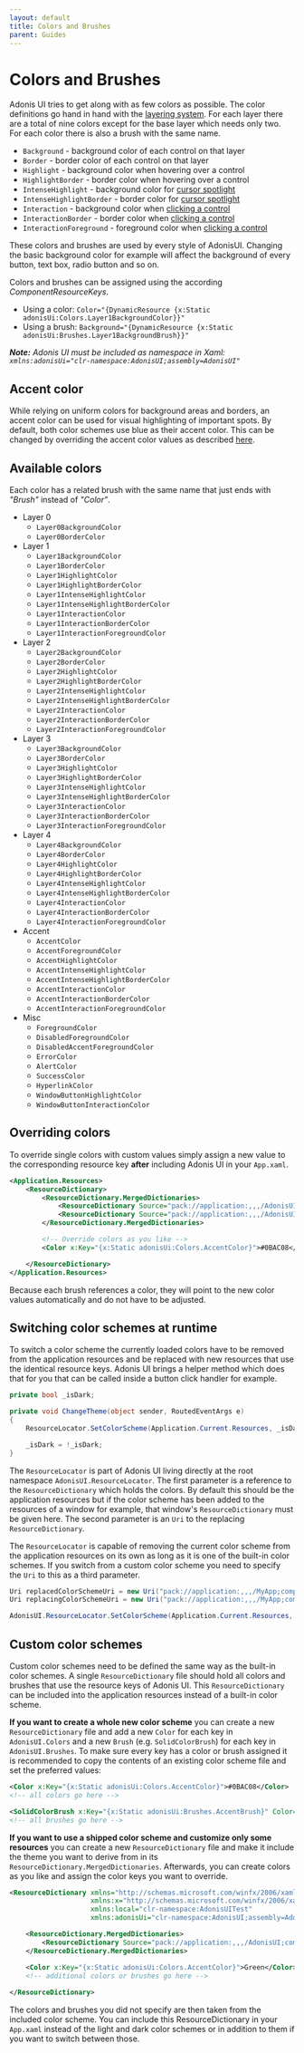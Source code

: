```yaml
---
layout: default
title: Colors and Brushes
parent: Guides
---
```


# Colors and Brushes

Adonis UI tries to get along with as few colors as possible. The color definitions go hand in hand with the [layering system](./layers.md). For each layer there are a total of nine colors except for the base layer which needs only two. For each color there is also a brush with the same name.

- `Background` - background color of each control on that layer
- `Border` - border color of each control on that layer
- `Highlight` - background color when hovering over a control
- `HighlightBorder` - border color when hovering over a control
- `IntenseHighlight` - background color for [cursor spotlight](./cursor-spotlight.md)
- `IntenseHighlightBorder` - border color for [cursor spotlight](./cursor-spotlight.md)
- `Interaction` - background color when [clicking a control](./ripple.md)
- `InteractionBorder` - border color when [clicking a control](./ripple.md)
- `InteractionForeground` - foreground color when [clicking a control](./ripple.md)

These colors and brushes are used by every style of AdonisUI. Changing the basic background color for example will affect the background of every button, text box, radio button and so on.

Colors and brushes can be assigned using the according *ComponentResourceKeys*.
- Using a color: `Color="{DynamicResource {x:Static adonisUi:Colors.Layer1BackgroundColor}}"`
- Using a brush: `Background="{DynamicResource {x:Static adonisUi:Brushes.Layer1BackgroundBrush}}"`

***Note:** Adonis UI must be included as namespace in Xaml: `xmlns:adonisUi="clr-namespace:AdonisUI;assembly=AdonisUI"`*

## Accent color

While relying on uniform colors for background areas and borders, an accent color can be used for visual highlighting of important spots. By default, both color schemes use blue as their accent color. This can be changed by overriding the accent color values as described [here](#overriding-colors).

## Available colors

Each color has a related brush with the same name that just ends with *"Brush"* instead of *"Color"*.

- Layer 0
  - `Layer0BackgroundColor`
  - `Layer0BorderColor`
- Layer 1
  - `Layer1BackgroundColor`
  - `Layer1BorderColor`
  - `Layer1HighlightColor`
  - `Layer1HighlightBorderColor`
  - `Layer1IntenseHighlightColor`
  - `Layer1IntenseHighlightBorderColor`
  - `Layer1InteractionColor`
  - `Layer1InteractionBorderColor`
  - `Layer1InteractionForegroundColor`
- Layer 2
  - `Layer2BackgroundColor`
  - `Layer2BorderColor`
  - `Layer2HighlightColor`
  - `Layer2HighlightBorderColor`
  - `Layer2IntenseHighlightColor`
  - `Layer2IntenseHighlightBorderColor`
  - `Layer2InteractionColor`
  - `Layer2InteractionBorderColor`
  - `Layer2InteractionForegroundColor`
- Layer 3
  - `Layer3BackgroundColor`
  - `Layer3BorderColor`
  - `Layer3HighlightColor`
  - `Layer3HighlightBorderColor`
  - `Layer3IntenseHighlightColor`
  - `Layer3IntenseHighlightBorderColor`
  - `Layer3InteractionColor`
  - `Layer3InteractionBorderColor`
  - `Layer3InteractionForegroundColor`
- Layer 4
  - `Layer4BackgroundColor`
  - `Layer4BorderColor`
  - `Layer4HighlightColor`
  - `Layer4HighlightBorderColor`
  - `Layer4IntenseHighlightColor`
  - `Layer4IntenseHighlightBorderColor`
  - `Layer4InteractionColor`
  - `Layer4InteractionBorderColor`
  - `Layer4InteractionForegroundColor`
- Accent
  - `AccentColor`
  - `AccentForegroundColor`
  - `AccentHighlightColor`
  - `AccentIntenseHighlightColor`
  - `AccentIntenseHighlightBorderColor`
  - `AccentInteractionColor`
  - `AccentInteractionBorderColor`
  - `AccentInteractionForegroundColor`
- Misc
  - `ForegroundColor`
  - `DisabledForegroundColor`
  - `DisabledAccentForegroundColor`
  - `ErrorColor`
  - `AlertColor`
  - `SuccessColor`
  - `HyperlinkColor`
  - `WindowButtonHighlightColor`
  - `WindowButtonInteractionColor`

## Overriding colors

To override single colors with custom values simply assign a new value to the corresponding resource key **after** including Adonis UI in your `App.xaml`.

```xml
<Application.Resources>
    <ResourceDictionary>
        <ResourceDictionary.MergedDictionaries>
            <ResourceDictionary Source="pack://application:,,,/AdonisUI;component/ColorSchemes/Light.xaml"/>
            <ResourceDictionary Source="pack://application:,,,/AdonisUI.ClassicTheme;component/Resources.xaml"/>
        </ResourceDictionary.MergedDictionaries>

        <!-- Override colors as you like -->
        <Color x:Key="{x:Static adonisUi:Colors.AccentColor}">#0BAC08</Color>

    </ResourceDictionary>
</Application.Resources>
```

Because each brush references a color, they will point to the new color values automatically and do not have to be adjusted.

## Switching color schemes at runtime

To switch a color scheme the currently loaded colors have to be removed from the application resources and be replaced with new resources that use the identical resource keys. Adonis UI brings a helper method which does that for you that can be called inside a button click handler for example.

```csharp
private bool _isDark;

private void ChangeTheme(object sender, RoutedEventArgs e)
{
    ResourceLocator.SetColorScheme(Application.Current.Resources, _isDark ? ResourceLocator.LightColorScheme : ResourceLocator.DarkColorScheme);

    _isDark = !_isDark;
}
```

The `ResourceLocator` is part of Adonis UI living directly at the root namespace `AdonisUI.ResourceLocator`. The first parameter is a reference to the `ResourceDictionary` which holds the colors. By default this should be the application resources but if the color scheme has been added to the resources of a window for example, that window's `ResourceDictionary` must be given here. The second parameter is an `Uri` to the replacing `ResourceDictionary`.

The `ResourceLocator` is capable of removing the current color scheme from the application resources on its own as long as it is one of the built-in color schemes. If you switch from a custom color scheme you need to specify the `Uri` to this as a third parameter.

```csharp
Uri replacedColorSchemeUri = new Uri("pack://application:,,,/MyApp;component/ColorSchemes/CustomColorScheme1.xaml", UriKind.Absolute)
Uri replacingColorSchemeUri = new Uri("pack://application:,,,/MyApp;component/ColorSchemes/CustomColorScheme2.xaml", UriKind.Absolute)

AdonisUI.ResourceLocator.SetColorScheme(Application.Current.Resources, replacingColorSchemeUri, replacedColorSchemeUri);
```

## Custom color schemes

Custom color schemes need to be defined the same way as the built-in color schemes. A single `ResourceDictionary` file should hold all colors and brushes that use the resource keys of Adonis UI. This `ResourceDictionary` can be included into the application resources instead of a built-in color scheme.

**If you want to create a whole new color scheme** you can create a new `ResourceDictionary` file and add a new `Color` for each key in `AdonisUI.Colors` and a new `Brush` (e.g. `SolidColorBrush`) for each key in `AdonisUI.Brushes`. To make sure every key has a color or brush assigned it is recommended to copy the contents of an existing color scheme file and set the preferred values:

```xml
<Color x:Key="{x:Static adonisUi:Colors.AccentColor}">#0BAC08</Color>
<!-- all colors go here -->

<SolidColorBrush x:Key="{x:Static adonisUi:Brushes.AccentBrush}" Color="{DynamicResource {x:Static adonisUi:Colors.AccentColor}}"/>
<!-- all brushes go here -->
```

**If you want to use a shipped color scheme and customize only some resources** you can create a new `ResourceDictionary` file and make it include the theme you want to derive from in its `ResourceDictionary.MergedDictionaries`. Afterwards, you can create colors as you like and assign the color keys you want to override.

```xml
<ResourceDictionary xmlns="http://schemas.microsoft.com/winfx/2006/xaml/presentation"
                    xmlns:x="http://schemas.microsoft.com/winfx/2006/xaml"
                    xmlns:local="clr-namespace:AdonisUITest"
                    xmlns:adonisUi="clr-namespace:AdonisUI;assembly=AdonisUI">

    <ResourceDictionary.MergedDictionaries>
        <ResourceDictionary Source="pack://application:,,,/AdonisUI;component/ColorSchemes/Light.xaml"/>
    </ResourceDictionary.MergedDictionaries>

    <Color x:Key="{x:Static adonisUi:Colors.AccentColor}">Green</Color>
    <!-- additional colors or brushes go here -->
    
</ResourceDictionary>
```

The colors and brushes you did not specify are then taken from the included color scheme. You can include this ResourceDictionary in your `App.xaml` instead of the light and dark color schemes or in addition to them if you want to switch between those.
